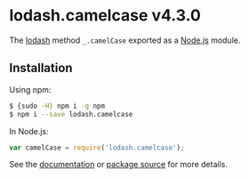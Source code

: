 # lodash.camelcase v4.3.0

The [lodash](https://lodash.com/) method `_.camelCase` exported as a [Node.js](https://nodejs.org/) module.

## Installation

Using npm:
```bash
$ {sudo -H} npm i -g npm
$ npm i --save lodash.camelcase
```

In Node.js:
```js
var camelCase = require('lodash.camelcase');
```

See the [documentation](https://lodash.com/docs#camelCase) or [package source](https://github.com/lodash/lodash/blob/4.3.0-npm-packages/lodash.camelcase) for more details.
